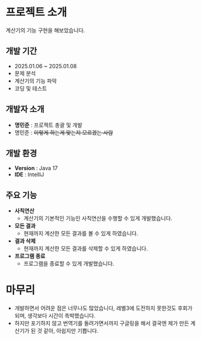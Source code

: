 # 프로젝트 소개
계산기의 기능 구현을 해보았습니다.


## 개발 기간
- 2025.01.06 ~ 2025.01.08
- 문제 분석
- 계산기의 기능 파악
- 코딩 및 테스트

## 개발자 소개
- **명민준** : 프로젝트 총괄 및 개발
- 명민준 : ~~이렇게 하는게 맞는지 모르겠는 사람~~

## 개발 환경
- **Version** : Java 17
- **IDE** : IntelliJ
  
## 주요 기능
- **사칙연산**
  * 계산기의 기본적인 기능인 사칙연산을 수행할 수 있게 개발했습니다.
- **모든 결과**
  * 현재까지 계산한 모든 결과를 볼 수 있게 하였습니다.
- **결과 삭제**
  * 현재까지 계산한 모든 결과를 삭제할 수 있게 하였습니다.
- **프로그램 종료**
  * 프로그램을 종료할 수 있게 개발했습니다.
 
# 마무리
- 개발하면서 어려운 점은 너무나도 많았습니다, 레벨3에 도전하지 못한것도 후회가 되며, 생각보다 시간이 촉박했습니다.
- 하지만 포기하지 않고 번역기를 돌려가면서까지 구글링을 해서 결국엔 제가 만든 계산기가 된 것 같아, 아쉽지만 기쁩니다.
  
